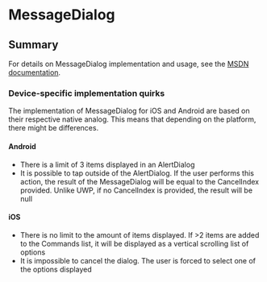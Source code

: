 # MessageDialog

## Summary

For details on MessageDialog implementation and usage, see the [MSDN documentation](https://learn.microsoft.com/uwp/api/windows.ui.popups.messagedialog).

### Device-specific implementation quirks

The implementation of MessageDialog for iOS and Android are based on their respective native analog. This means that depending on the platform, there might be differences.

#### Android

 - There is a limit of 3 items displayed in an AlertDialog 
 - It is possible to tap outside of the AlertDialog. If the user performs this action, the result of the MessageDialog will be equal to the CancelIndex provided. Unlike UWP, if no CancelIndex is provided, the result will be null

#### iOS

 - There is no limit to the amount of items displayed. If >2 items are added to the Commands list, it will be displayed as a vertical scrolling list of options
 - It is impossible to cancel the dialog. The user is forced to select one of the options displayed
